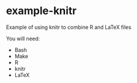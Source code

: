 example-knitr
=============

Example of using knitr to combine R and LaTeX files

You will need:

- Bash
- Make
- R
- knitr
- LaTeX
